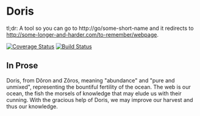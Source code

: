 # Doris

tl;dr: A tool so you can go to http://go/some-short-name and it redirects to http://some-longer-and-harder.com/to-remember/webpage.

[![Coverage Status](https://coveralls.io/repos/github/jshirley/doris/badge.svg?branch=master)](https://coveralls.io/github/jshirley/doris?branch=master)
[![Build Status](https://travis-ci.org/jshirley/doris.svg?branch=master)](https://travis-ci.org/jshirley/doris)

## In Prose

Doris, from Dôron and Zôros, meaning "abundance" and "pure and unmixed",
representing the bountiful fertility of the ocean. The web is our ocean, the
fish the morsels of knowledge that may elude us with their cunning. With the
gracious help of Doris, we may improve our harvest and thus our knowledge.


